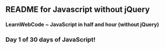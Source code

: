 ## README for Javascript without jQuery

#### LearnWebCode ~ JavaScript in half and hour (without jQuery)

### Day 1 of 30 days of JavaScript!
